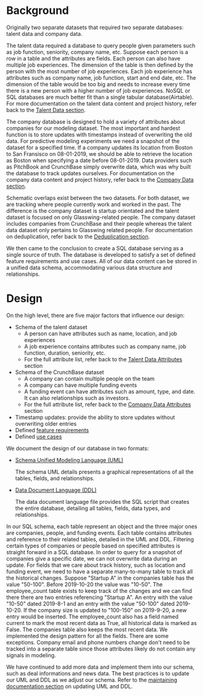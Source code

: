 # Background

Originally two separate datasets that required two separate databases: talent data and company data. 

The talent data required a database to query people given parameters such as job function, seniority, company name, etc. Suppose each person is a row in a table and the attributes are fields.  Each person can also have multiple job experiences. The dimension of the table is then defined by the person with the most number of job experiences. Each job experience has attributes such as company name, job function, start and end date, etc. The dimension of the table would be too big and needs to increase every time there is a new person with a higher number of job experiences. NoSQL or SQL databases are much better fit than a single tabular database(Airtable). For more documentation on the talent data content and project history, refer back to the [Talent Data section]().

The company database is designed to hold a variety of attributes about companies for our modeling dataset. The most important and hardest function is to store updates with timestamps instead of overwriting the old data. For predictive modeling experiments we need a snapshot of the dataset for a specified time. If a company updates its location from Boston to San Fransisco on 08-01-2019, we should be able to retrieve the location as Boston when specifying a date before 08-01-2019. Data providers such as PitchBook and CrunchBase simply overwrite data, which was why built the database to track updates ourselves. For documentation on the company data content and project history, refer back to the [Company Data section]().

Schematic overlaps exist between the two datasets. For both dataset, we are tracking where people currently work and worked in the past. The difference is the company dataset is startup orientated and the talent dataset is focused on only Glasswing-related people. The company dataset includes companies from CrunchBase and their people whereas the talent data dataset only pertains to Glasswing related people. For documentation on deduplication, refer back to the [Deduplication section](). 

We then came to the conclusion to create a SQL database serving as a single source of truth. The database is developed to satisfy a set of defined feature requirements and use cases. All of our data content can be stored in a unified data schema, accommodating various data structure and relationships. 

# Design

On the high level, there are five major factors that influence our design:

- Schema of the talent dataset
    - A person can have attributes such as name, location, and job experiences
    - A job experience contains attributes such as company name, job function, duration, seniority, etc.
    - For the full attribute list, refer back to the [Talent Data Attributes]() section
- Schema of the CrunchBase dataset
    - A company can contain multiple people on the team
    - A company can have multiple funding events
    - A funding event can have attributes such as amount, type, and date. It can also relationships such as investors.
    - For the full attribute list, refer back to the [Company Data Attributes]() section
- Timestamp updates: provide the ability to store updates without overwriting older entries
- Defined [feature requirements]()
- Defined [use cases]()

We document the design of our database in two formats:  

- [Schema Unified Modeling Language (UML)]()

    The schema UML details presents a graphical representations of all the tables, fields, and relationships. 

- [Data Document Language (DDL)]()

    The data document language file provides the SQL script that creates  the entire database, detailing all tables, fields, data types, and relationships. 

In our SQL schema, each table represent an object and the three major ones are companies, people, and funding events. Each table contains attributes and reference to their related tables, detailed in the UML and DDL. Filtering certain types of companies or people based on specified attributes is straight forward in a SQL database. In order to query for a snapshot of companies give a specific date, we can not overwrite data during an update. For fields that we care about track history, such as location and funding event, we need to have a separate many-to-many table to track all the historical changes. Suppose "Startup A"  in the companies table has the value "50-100". Before 2019-10-20 the value was "10-50". The employee_count table exists to keep track of the changes and we can find there there are two entries referencing "Startup A". An entry with the value "10-50" dated 2019-8-1 and an entry with the value "50-100" dated 2019-10-20. If the company size is updated to "100-150" on 2019-9-20, a new entry would be inserted. The employee_count also has a field named current to mark the most recent data as True, all historical data is marked as False. The companies table also keeps the most recent data. We implemented the design pattern for all the fields. There are some exceptions. Company email and phone numbers change don't need to be tracked into a separate table since those attributes likely do not contain any signals in modeling.  

We have continued to add more data and implement them into our schema, such as deal informations and news data. The best practices is to update our UML and DDL as we adjust our schema. Refer to the [maintaining documentation section]() on updating UML and DDL.
